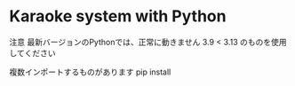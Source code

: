 # Karaoke system with Python

注意
最新バージョンのPythonでは、正常に動きません
3.9 < 3.13 のものを使用してください

複数インポートするものがあります
pip install

